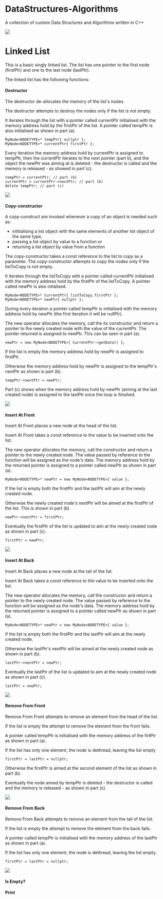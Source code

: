 # DataStructures-Algorithms
A collection of custom Data Structures and Algorithms written in C++


![](Documentation/Images/Image01.png)

# Linked List

This is a basic singly linked list.
The list has one pointer to the first node (firstPtr) and one to the last node (lastPtr).

The linked list has the following functions:

#### Destructor
The destructor de-allocates the memory of the list's nodes.

The destructor attempts to destroy the nodes only if the list is not empty.

It iterates through the list with a pointer called currentPtr initialised with the memory address hold by the firstPtr of the list. 
A pointer called tempPtr is also initialised as shown in part (a).

```
MyNode<NODETYPE>* tempPtr{ nullptr };
MyNode<NODETYPE>* currentPtr{ firstPtr };
```

Every iteration the memory address hold by currentPtr is assigned to tempPtr, then the currentPtr iterates to the next pointer (part b), and the object the newPtr was aiming at is deleted - the destructor is called and the memory is released - as showed in part (c).
```
tempPtr = currentPtr; // part (b)
currentPtr = currentPtr->nextPtr; // part (b)
delete tempPtr; // part (c)
```

![](Documentation/Images/LinkedList/LinkedList_Destructor_2.png)

#### Copy-constructor
A copy-construct are invoked whenever a copy of an object is needed such as:
- intitialising a list object with the same elements of another list object of the same type,
- passing a list object by value to a function or
- returning a list object by value from a function

The copy-constructor takes a const reference to the list to copy as a parameter.
The copy-constructor attempts to copy the nodes only if the listToCopy is not empty.

It iterates through the listToCopy with a pointer called currentPtr initialised with the memory address hold by the firstPtr of the listToCopy. 
A pointer called newPtr is also intialised.

```
MyNode<NODETYPE>* CurrentPtr{ listToCopy.firstPtr };
MyNode<NODETYPE>* newPtr{ nullptr };
``` 

During every iteration a pointer called tempPtr is initialised with the memory address hold by newPtr (the first iteration it will be nullPtr).

The new operator allocates the memory, call the its constructor and return a pointer to the newly created node with the value of the currentPtr. The pointer returned is assigned to newPtr. This can be seen in part (a).

```
newPtr = new MyNode<NODETYPE>{ CurrentPtr->getData() }; 
```

If the list is empty the memory address hold by newPtr is assigned to firstPtr.

Otherwise the memory address hold by newPtr is assigned to the tempPtr's nextPtr as shown is part (b).
```
tempPtr->nextPtr = newPtr;
```

Part (c) shows when the memory address hold by newPtr (aiming at the last created node) is assigned to the lastPtr once the loop is finished.

![](Documentation/Images/LinkedList/LinkedList_copyConstructor_3.png)

#### Insert At Front
Insert At Front places a new node at the head of the list.

Insert At Front takes a const reference to the value to be inserted onto the list.

The new operator allocates the memory, call the constructor and return a pointer to the newly created node. The value passed by reference to the function will be assigned as the node's data. The memory address hold by the returned pointer is assigned to a pointer called newPtr as shown in part (a).

```
MyNode<NODETYPE>* newPtr = new MyNode<NODETYPE>{ value };
```

If the list is empty both the firstPtr and the lastPtr will aim at the newly created node.

Otherwise the newly created node's nextPtr will be aimed at the firstPtr of the list. This is shown in part (b).

```
newPtr->nextPtr = firstPtr;
```

Eventually the firstPtr of the list is updated to aim at the newly created node as shown in part (c).

```
firstPtr = newPtr;
```

![](Documentation/Images/LinkedList/LinkedList_InsertAtFront_8.png)

#### Insert At Back
Insert At Back places a new node at the tail of the list.

Insert At Back takes a const reference to the value to be inserted onto the list.

The new operator allocates the memory, call the constructor and return a pointer to the newly created node. The value passed by reference to the function will be assigned as the node's data. The memory address hold by the returned pointer is assigned to a pointer called newPtr as shown in part (a).

```
MyNode<NODETYPE>* newPtr = new MyNode<NODETYPE>{ value };
```

If the list is empty both the firstPtr and the lastPtr will aim at the newly created node.

Otherwise the lastPtr's nextPtr will be aimed at the newly created node as shown in part (b).

```
lastPtr->nextPtr = newPtr;
```

Eventually the lastPtr of the list is updated to aim at the newly created node as shown in part (c).

```
lastPtr = newPtr;
```


![](Documentation/Images/LinkedList/LinkedList_InsertAtBack_6.png)

#### Remove From Front
Remove From Front attempts to remove an element from the head of the list.

If the list is empty the attempt to remove the element from the front fails.

A pointer called tempPtr is initialised with the memory address of the firtPtr as shown in part (a).

If the list has only one element, the node is dethread, leaving the list empty

```
firstPtr = lastPtr = nullptr;
```

Otherwise the firstPtr is aimed at the second element of the list as shown in part (b).

Eventually the node aimed by tempPtr is deleted - the destructor is called and the memory is released - as shown in part (c).

![](Documentation/Images/LinkedList/LinkedList_removeFromFront_2.png)

#### Remove From Back
Remove From Back attempts to remove an element from the tail of the list.

If the list is empty the attempt to remove the element from the back fails.

A pointer called tempPtr is initialised with the memory address of the lastPtr as shown in part (a).

If the list has only one element, the node is dethread, leaving the list empty. 

```
firstPtr = lastPtr = nullptr;
```

![](Documentation/Images/LinkedList/LinkedList_removeFromBack_2.png)

#### Is Empty?

#### Print
